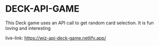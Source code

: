 # DECK-API-GAME

This Deck game uses an API call to get random card selection. It is fun loving and interesting

live-link:
https://wiz-api-deck-game.netlify.app/
